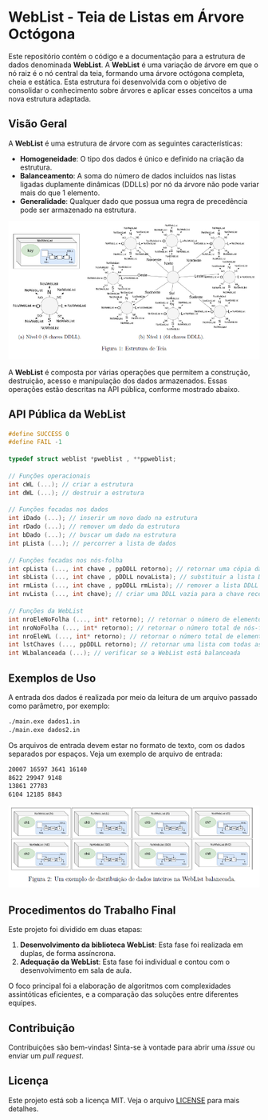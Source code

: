# WebList - Teia de Listas em Árvore Octógona

Este repositório contém o código e a documentação para a estrutura de dados denominada **WebList**. A **WebList** é uma variação de árvore em que o nó raiz é o nó central da teia, formando uma árvore octógona completa, cheia e estática. Esta estrutura foi desenvolvida com o objetivo de consolidar o conhecimento sobre árvores e aplicar esses conceitos a uma nova estrutura adaptada.

## Visão Geral

A **WebList** é uma estrutura de árvore com as seguintes características:

- **Homogeneidade**: O tipo dos dados é único e definido na criação da estrutura.
- **Balanceamento**: A soma do número de dados incluídos nas listas ligadas duplamente dinâmicas (DDLLs) por nó da árvore não pode variar mais do que 1 elemento.
- **Generalidade**: Qualquer dado que possua uma regra de precedência pode ser armazenado na estrutura.

![Figura 1: Estrutura de Teia](figura1.png)

A **WebList** é composta por várias operações que permitem a construção, destruição, acesso e manipulação dos dados armazenados. Essas operações estão descritas na API pública, conforme mostrado abaixo.

## API Pública da WebList

```c
#define SUCCESS 0
#define FAIL -1

typedef struct weblist *pweblist , **ppweblist;

// Funções operacionais
int cWL (...); // criar a estrutura
int dWL (...); // destruir a estrutura

// Funções focadas nos dados
int iDado (...); // inserir um novo dado na estrutura
int rDado (...); // remover um dado da estrutura
int bDado (...); // buscar um dado na estrutura
int pLista (...); // percorrer a lista de dados

// Funções focadas nos nós-folha
int cpLista (..., int chave , ppDDLL retorno); // retornar uma cópia da DDLL correspondente a chave
int sbLista (..., int chave , pDDLL novaLista); // substituir a lista DDLL correspondente a chave pela lista recebida
int rmLista (..., int chave , ppDDLL rmLista); // remover a lista DDLL correspondente a chave
int nvLista (..., int chave); // criar uma DDLL vazia para a chave recebida

// Funções da WebList
int nroEleNoFolha (..., int* retorno); // retornar o número de elementos em um nó-folha
int nroNoFolha (..., int* retorno); // retornar o número total de nós-folha
int nroEleWL (..., int* retorno); // retornar o número total de elementos cadastrados
int lstChaves (..., ppDDLL retorno); // retornar uma lista com todas as chaves da WebList
int WLbalanceada (...); // verificar se a WebList está balanceada
```

## Exemplos de Uso

A entrada dos dados é realizada por meio da leitura de um arquivo passado como parâmetro, por exemplo:

```sh
./main.exe dados1.in
./main.exe dados2.in
```

Os arquivos de entrada devem estar no formato de texto, com os dados separados por espaços. Veja um exemplo de arquivo de entrada:

```txt
20007 16597 3641 16140
8622 29947 9148
13861 27783
6104 12185 8843
```

![Figura 2: Exemplo de distribuição de dados na WebList balanceada](figura2.png)

## Procedimentos do Trabalho Final

Este projeto foi dividido em duas etapas:

1. **Desenvolvimento da biblioteca WebList**: Esta fase foi realizada em duplas, de forma assíncrona.
2. **Adequação da WebList**: Esta fase foi individual e contou com o desenvolvimento em sala de aula.

O foco principal foi a elaboração de algoritmos com complexidades assintóticas eficientes, e a comparação das soluções entre diferentes equipes.

## Contribuição

Contribuições são bem-vindas! Sinta-se à vontade para abrir uma *issue* ou enviar um *pull request*.

## Licença

Este projeto está sob a licença MIT. Veja o arquivo [LICENSE](LICENSE) para mais detalhes.

